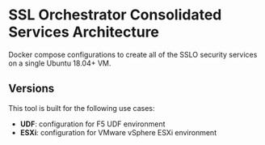 # SSL Orchestrator Consolidated Services Architecture
Docker compose configurations to create all of the SSLO security services on a single Ubuntu 18.04+ VM.

## Versions
This tool is built for the following use cases:

- **UDF**: configuration for F5 UDF environment
- **ESXi**: configuration for VMware vSphere ESXi environment
